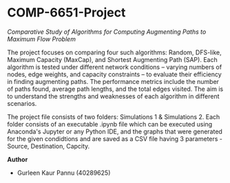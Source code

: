 # COMP-6651-Project

_Comparative Study of Algorithms for Computing Augmenting Paths to Maximum Flow Problem_

The project focuses on comparing four such algorithms: Random, DFS-like, Maximum Capacity (MaxCap), and Shortest Augmenting Path (SAP). Each algorithm is tested under different network conditions – varying numbers of nodes, edge weights, and capacity constraints – to evaluate their efficiency in finding augmenting paths. The performance metrics include the number of paths found, average path lengths, and the total edges visited. The aim is to understand the strengths and weaknesses of each algorithm in different scenarios.

The project file consists of two folders: Simulations 1 & Simulations 2. Each folder consists of an executable .ipynb file which can be executed using Anaconda's Jupyter or any Python IDE, and the graphs that were generated for the given condidtions and are saved as a CSV file having 3 parameters - Source, Destination, Capcity.

**Author**
- Gurleen Kaur Pannu (40289625)
